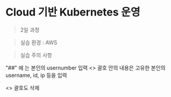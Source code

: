 # 

# Cloud 기반 Kubernetes 운영

> 2일 과정

> 실습 환경 : AWS

> 실습 주의 사항

"##" 에 는 본인의 usernumber 입력
<> 괄호 안의 내용은 고유한 본인의 username, id, ip 등을 입력
 
<> 괄호도 삭제